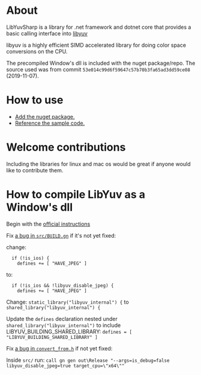 # About

LibYuvSharp is a library for .net framework and dotnet core that provides a
basic calling interface into [libyuv](https://chromium.googlesource.com/libyuv/libyuv/)

libyuv is a highly efficient SIMD accelerated library for doing color space
conversions on the CPU.

The precompiled Window's dll is included with the nuget package/repo. The
source used was from commit `53e014c99d6f59647c57b70b3fa65ad3dd59ce08` (2019-11-07).

# How to use

* [Add the nuget package.](https://www.nuget.org/packages/Lennox.LibYuvSharp)
* [Reference the sample code.](LibYuvSharp.Test/LibYuvTests.cs)

# Welcome contributions

Including the libraries for linux and mac os would be great if anyone would
like to contribute them.

# How to compile LibYuv as a Window's dll

Begin with the [official instructions](https://github.com/frankpapenmeier/libyuv/blob/master/docs/getting_started.md)

Fix [a bug in `src/BUILD.gn`](https://bugs.chromium.org/p/libyuv/issues/detail?id=849) if it's not yet fixed:

change:
```
  if (!is_ios) {
    defines += [ "HAVE_JPEG" ]
```

to:
```
  if (!is_ios && !libyuv_disable_jpeg) {
    defines += [ "HAVE_JPEG" ]
```

Change:
`static_library("libyuv_internal") {`
to
`shared_library("libyuv_internal") {`

Update the `defines` declaration nested under `shared_library("libyuv_internal")` to include LIBYUV_BUILDING_SHARED_LIBRARY:
`defines = [ "LIBYUV_BUILDING_SHARED_LIBRARY" ]`

Fix [a bug in `convert_from.h`](https://bugs.chromium.org/p/libyuv/issues/detail?id=850) if not yet fixed:

Inside `src/` run: `call gn gen out\Release "--args=is_debug=false libyuv_disable_jpeg=true target_cpu=\"x64\""`